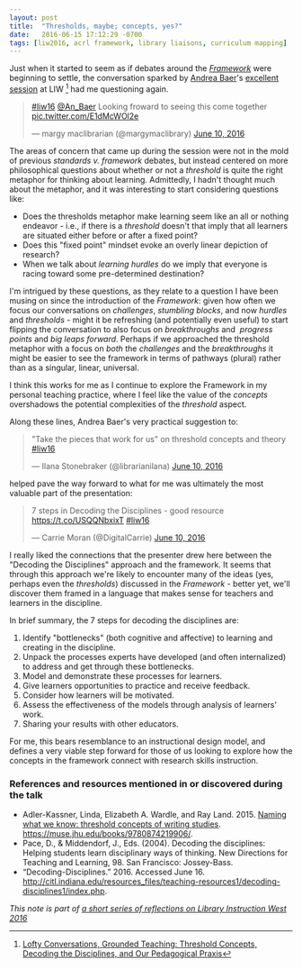 ```yaml
---
layout: post
title:  "Thresholds, maybe; concepts, yes?"
date:   2016-06-15 17:12:29 -0700
tags: [liw2016, acrl framework, library liaisons, curriculum mapping]
---
```


Just when it started to seem as if debates around the *[Framework](http://www.ala.org/acrl/standards/ilframework)* were beginning to settle, the conversation sparked by [Andrea Baer](https://twitter.com/An_Baer)'s [excellent session](https://liw16.sched.org/event/5yjh/lofty-conversations-grounded-teaching-threshold-concepts-decoding-the-disciplines-and-our-pedagogical-praxis) at LIW [^fn-baer] had me questioning again.

<blockquote class="twitter-tweet" data-lang="en"><p lang="en" dir="ltr"><a href="https://twitter.com/hashtag/liw16?src=hash">#liw16</a>  <a href="https://twitter.com/An_Baer">@An_Baer</a>  Looking froward to seeing this come together <a href="https://t.co/E1dMcWOl2e">pic.twitter.com/E1dMcWOl2e</a></p>&mdash; margy maclibrarian (@margymaclibrary) <a href="https://twitter.com/margymaclibrary/status/741347974295343104">June 10, 2016</a></blockquote>
<script async src="//platform.twitter.com/widgets.js" charset="utf-8"></script>

The areas of concern that came up during the session were not in the mold of previous *standards v. framework* debates, but instead centered on more philosophical questions about whether or not a *threshold* is quite the right metaphor for thinking about learning. Admittedly, I hadn't thought much about the metaphor, and it was interesting to start considering questions like:

* Does the thresholds metaphor make learning seem like an all or nothing endeavor  - i.e., if there is a *threshold* doesn't that imply that all learners are situated either before or after a fixed point?
* Does this "fixed point" mindset evoke an overly linear depiction of research?
* When we talk about *learning hurdles* do we imply that everyone is racing toward some pre-determined destination?

I'm intrigued by these questions, as they relate to a question I have been musing on since the introduction of the *Framework*: given how often we focus our conversations on *challenges*, *stumbling blocks*, and now *hurdles* and *thresholds* - might it be refreshing (and potentially even useful) to start flipping the conversation to also focus on *breakthroughs* and  *progress points* and *big leaps forward*. Perhaps if we approached the threshold metaphor with a focus on *both* the *challenges* and the *breakthroughs* it might be easier to see the framework in terms of pathways (plural) rather than as a singular, linear, universal.

I think this works for me as I continue to explore the Framework in my personal teaching practice, where I feel like the value of the *concepts* overshadows the potential complexities of the *threshold* aspect.

Along these lines, Andrea Baer's very practical suggestion to:

<blockquote class="twitter-tweet" data-lang="en"><p lang="en" dir="ltr">&quot;Take the pieces that work for us&quot; on threshold concepts and theory <a href="https://twitter.com/hashtag/liw16?src=hash">#liw16</a></p>&mdash; Ilana Stonebraker (@librarianilana) <a href="https://twitter.com/librarianilana/status/741360177287286785">June 10, 2016</a></blockquote>
<script async src="//platform.twitter.com/widgets.js" charset="utf-8"></script>

helped pave the way forward to what for me was ultimately the most valuable part of the presentation:

<blockquote class="twitter-tweet" data-lang="en"><p lang="en" dir="ltr">7 steps in Decoding the Disciplines - good resource <a href="https://t.co/USQQNbxixT">https://t.co/USQQNbxixT</a> <a href="https://twitter.com/hashtag/liw16?src=hash">#liw16</a></p>&mdash; Carrie Moran (@DigitalCarrie) <a href="https://twitter.com/DigitalCarrie/status/741353818747609088">June 10, 2016</a></blockquote>
<script async src="//platform.twitter.com/widgets.js" charset="utf-8"></script>

I really liked the connections that the presenter drew here between the "Decoding the Disciplines" approach and the framework. It seems that through this approach we're likely to encounter many of the ideas (yes, perhaps even the *thresholds*) discussed in the *Framework* - better yet, we'll discover them framed in a language that makes sense for teachers and learners in the discipline.

In brief summary, the 7 steps for decoding the disciplines are:

1. Identify "bottlenecks" (both cognitive and affective) to learning and creating in the discipline.
2. Unpack the processes experts have developed (and often internalized) to address and get through these bottlenecks.
3. Model and demonstrate these processes for learners.
4. Give learners opportunities to practice and receive feedback.
5. Consider how learners will be motivated.
6. Assess the effectiveness of the models through analysis of learners' work.
7. Sharing your results with other educators.

For me, this bears resemblance to an instructional design model, and defines a very viable step forward for those of us looking to explore how the concepts in the framework connect with research skills instruction.

### References and resources mentioned in or discovered during the talk
* Adler-Kassner, Linda, Elizabeth A. Wardle, and Ray Land. 2015. [Naming what we know: threshold concepts of writing studies](http://ucla.worldcat.org/oclc/911593897). https://muse.jhu.edu/books/9780874219906/.
* Pace, D., & Middendorf, J., Eds. (2004). Decoding the disciplines: Helping students learn disciplinary ways of thinking. New Directions for Teaching and Learning, 98. San Francisco: Jossey-Bass.
* “Decoding-Disciplines.” 2016. Accessed June 16. http://citl.indiana.edu/resources_files/teaching-resources1/decoding-disciplines1/index.php.

*This note is part of [a short series of reflections on Library Instruction West 2016](/tags/#liw2016)*

[^fn-baer]: [Lofty Conversations, Grounded Teaching: Threshold Concepts, Decoding the Disciplines, and Our Pedagogical Praxis](https://liw16.sched.org/event/5yjh/lofty-conversations-grounded-teaching-threshold-concepts-decoding-the-disciplines-and-our-pedagogical-praxis)
